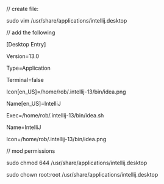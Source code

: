 // create file:

sudo vim /usr/share/applications/intellij.desktop

// add the following

[Desktop Entry]

Version=13.0

Type=Application

Terminal=false

Icon[en_US]=/home/rob/.intellij-13/bin/idea.png

Name[en_US]=IntelliJ

Exec=/home/rob/.intellij-13/bin/idea.sh

Name=IntelliJ

Icon=/home/rob/.intellij-13/bin/idea.png


// mod permissions

sudo chmod 644 /usr/share/applications/intellij.desktop

sudo chown root:root /usr/share/applications/intellij.desktop
